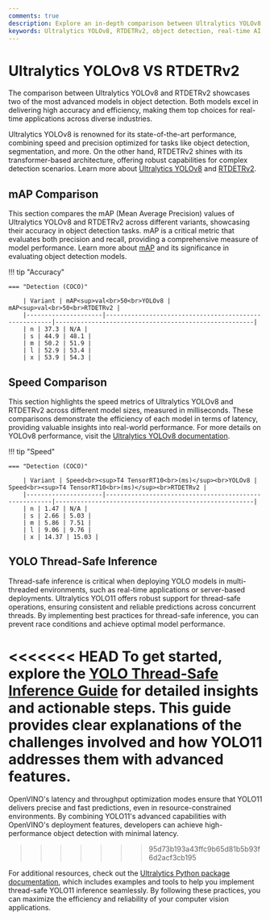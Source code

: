 ```yaml
---
comments: true
description: Explore an in-depth comparison between Ultralytics YOLOv8 and RTDETRv2, highlighting their performance in real-time object detection, edge AI applications, and advancements in computer vision technology. Discover which model excels in speed, accuracy, and versatility for your machine learning needs.  
keywords: Ultralytics YOLOv8, RTDETRv2, object detection, real-time AI, edge AI, computer vision, machine learning, model comparison, AI performance
---
```


# Ultralytics YOLOv8 VS RTDETRv2

The comparison between Ultralytics YOLOv8 and RTDETRv2 showcases two of the most advanced models in object detection. Both models excel in delivering high accuracy and efficiency, making them top choices for real-time applications across diverse industries.

Ultralytics YOLOv8 is renowned for its state-of-the-art performance, combining speed and precision optimized for tasks like object detection, segmentation, and more. On the other hand, RTDETRv2 shines with its transformer-based architecture, offering robust capabilities for complex detection scenarios. Learn more about [Ultralytics YOLOv8](https://docs.ultralytics.com/models/yolov8/) and [RTDETRv2](https://github.com/ultralytics/ultralytics).


## mAP Comparison

This section compares the mAP (Mean Average Precision) values of Ultralytics YOLOv8 and RTDETRv2 across different variants, showcasing their accuracy in object detection tasks. mAP is a critical metric that evaluates both precision and recall, providing a comprehensive measure of model performance. Learn more about [mAP](https://www.ultralytics.com/glossary/mean-average-precision-map) and its significance in evaluating object detection models.


!!! tip "Accuracy"

	=== "Detection (COCO)"

		| Variant | mAP<sup>val<br>50<br>YOLOv8 | mAP<sup>val<br>50<br>RTDETRv2 |
		|---------------------|-------------------------------------------------------|-------------------------------------------------------|
		| n | 37.3 | N/A |
		| s | 44.9 | 48.1 |
		| m | 50.2 | 51.9 |
		| l | 52.9 | 53.4 |
		| x | 53.9 | 54.3 |
		

## Speed Comparison

This section highlights the speed metrics of Ultralytics YOLOv8 and RTDETRv2 across different model sizes, measured in milliseconds. These comparisons demonstrate the efficiency of each model in terms of latency, providing valuable insights into real-world performance. For more details on YOLOv8 performance, visit the [Ultralytics YOLOv8 documentation](https://docs.ultralytics.com/models/yolov8/).


!!! tip "Speed"

	=== "Detection (COCO)"

		| Variant | Speed<br><sup>T4 TensorRT10<br>(ms)</sup><br>YOLOv8 | Speed<br><sup>T4 TensorRT10<br>(ms)</sup><br>RTDETRv2 |
		|---------------------|-------------------------------------------------------|-------------------------------------------------------|
		| n | 1.47 | N/A |
		| s | 2.66 | 5.03 |
		| m | 5.86 | 7.51 |
		| l | 9.06 | 9.76 |
		| x | 14.37 | 15.03 |

## YOLO Thread-Safe Inference

Thread-safe inference is critical when deploying YOLO models in multi-threaded environments, such as real-time applications or server-based deployments. Ultralytics YOLO11 offers robust support for thread-safe operations, ensuring consistent and reliable predictions across concurrent threads. By implementing best practices for thread-safe inference, you can prevent race conditions and achieve optimal model performance.

<<<<<<< HEAD
To get started, explore the [YOLO Thread-Safe Inference Guide](https://docs.ultralytics.com/guides/yolo-thread-safe-inference/) for detailed insights and actionable steps. This guide provides clear explanations of the challenges involved and how YOLO11 addresses them with advanced features.
=======
OpenVINO's latency and throughput optimization modes ensure that YOLO11 delivers precise and fast predictions, even in resource-constrained environments. By combining YOLO11's advanced capabilities with OpenVINO's deployment features, developers can achieve high-performance object detection with minimal latency.
>>>>>>> 95d73b193a43ffc9b65d81b5b93f6d2acf3cb195

For additional resources, check out the [Ultralytics Python package documentation](https://pypi.org/project/ultralytics/), which includes examples and tools to help you implement thread-safe YOLO11 inference seamlessly. By following these practices, you can maximize the efficiency and reliability of your computer vision applications.
